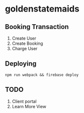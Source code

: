 # goldenstatemaids

## Booking Transaction
1. Create User
2. Create Booking
3. Charge User

## Deploying
```
npm run webpack && firebase deploy
```

## TODO
1. Client portal
2. Learn More View